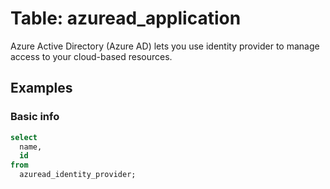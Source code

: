 # Table: azuread_application

Azure Active Directory (Azure AD) lets you use identity provider to manage access to your cloud-based resources.

## Examples

### Basic info

```sql
select
  name,
  id
from
  azuread_identity_provider;
```
